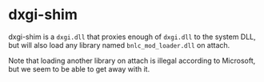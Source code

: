 # dxgi-shim

dxgi-shim is a `dxgi.dll` that proxies enough of `dxgi.dll` to the system DLL, but will also load any library named `bnlc_mod_loader.dll` on attach.

Note that loading another library on attach is illegal according to Microsoft, but we seem to be able to get away with it.
